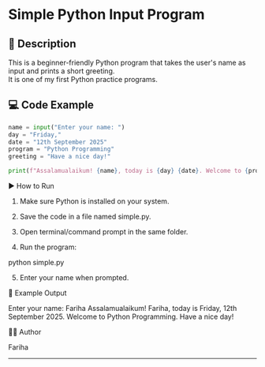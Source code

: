 # Simple Python Input Program

## 📖 Description
This is a beginner-friendly Python program that takes the user's name as input and prints a short greeting.  
It is one of my first Python practice programs.

## 💻 Code Example
```python
name = input("Enter your name: ")
day = "Friday,"
date = "12th September 2025"
program = "Python Programming"
greeting = "Have a nice day!"

print(f"Assalamualaikum! {name}, today is {day} {date}. Welcome to {program}. {greeting}")
```

▶️ How to Run

1. Make sure Python is installed on your system.


2. Save the code in a file named simple.py.


3. Open terminal/command prompt in the same folder.


4. Run the program:

python simple.py


5. Enter your name when prompted.



📌 Example Output

Enter your name: Fariha
Assalamualaikum! Fariha, today is Friday, 12th September 2025. Welcome to Python Programming. Have a nice day!

👩‍💻 Author

Fariha


---
